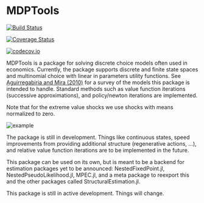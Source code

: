 # MDPTools

[![Build Status](https://travis-ci.org/pkofod/MDPTools.jl.svg?branch=master)](https://travis-ci.org/pkofod/MDPTools.jl)

[![Coverage Status](https://coveralls.io/repos/pkofod/MDPTools.jl/badge.svg?branch=master&service=github)](https://coveralls.io/github/pkofod/MDPTools.jl?branch=master)

[![codecov.io](http://codecov.io/github/pkofod/MDPTools.jl/coverage.svg?branch=master)](http://codecov.io/github/pkofod/MDPTools.jl?branch=master)

MDPTools is a package for solving discrete choice models often used in
economics. Currently, the package supports discrete and finite state spaces and
multinomial choice with linear in parameters utility functions. See [Aguirregabiria and Mira (2010)](http://www.sciencedirect.com/science/article/pii/S0304407609001985)
for a survey of the models this package is intended to handle. Standard methods
such as value function iterations (successive approximations), and policy/newton
iterations are implemented.

Note that for the extreme value shocks we use shocks with means normalized to zero.

![example](https://cloud.githubusercontent.com/assets/8431156/20754243/5360d216-b70a-11e6-906d-9eab9ed04d22.png)

The package is still in development. Things like continuous states, speed improvements
from providing additional structure (regenerative actions, ...), and relative value function
iterations are to be implemented in the future.

This package can be used on its own, but is meant to be a backend for estimation
packages yet to be announced: NestedFixedPoint.jl, NestedPseudoLikelihood.jl, MPEC.jl,
and a meta package to reexport this and the other packages called StructuralEstimation.jl.

This package is still in active development. Things will change.
